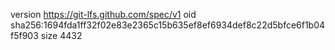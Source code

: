 version https://git-lfs.github.com/spec/v1
oid sha256:1694fda1ff32f02e83e2365c15b635ef8ef6934def8c22d5bfce6f1b04f5f903
size 4432

